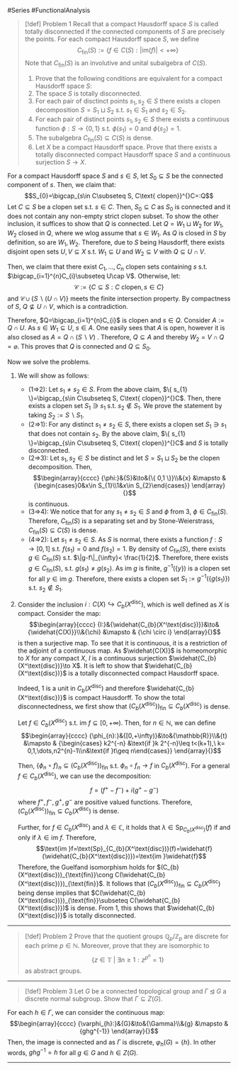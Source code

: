 #Series #FunctionalAnalysis 

> [!def] Problem 1
> Recall that a compact Hausdorff space $S$ is called totally disconnected if the connected components of $S$ are precisely the points. For each compact Hausdorff space $S$, we define $$C_{\text{fin}}(S):=\{ f\in C(S):\left| \text{im}(f) \right| <+\infty \}$$Note that $C_{\text{fin}}(S)$ is an involutive and unital subalgebra of $C(S)$.
> 1. Prove that the following conditions are equivalent for a compact Hausdorff space $S$:
> 	1. The space $S$ is totally disconnected. 
> 	2. For each pair of disctinct points $s_{1},s_{2}\in S$ there exists a clopen decomposition $S=S_{1}\sqcup S_{2}$ s.t. $s_{1}\in S_{1}$ and $s_{2}\in S_{2}$. 
> 	3. For each pair of distinct points $s_{1},s_{2} \in S$ there exists a continuous function $\phi:S\to \{ 0,1 \}$ s.t. $\phi(s_{1})=0$ and $\phi(s_{2})=1$. 
> 	4. The subalgebra $C_{\text{fin}}(S)\subseteq C(S)$  is dense.
> 2. Let $X$ be a compact Hausdorff space. Prove that there exists a totally disconnected compact Hausdorff space $S$ and a continuous surjection $S\to X$.

For a compact Hausdorff space $S$ and $s\in S$, let $S_{0}\subseteq S$ be the connected component of $s$. Then, we claim that:$$S_{0}=\bigcap_{s\in C\subseteq S, C\text{ clopen}}^{}C=:Q$$
Let $C\subseteq S$ be a clopen set s.t. $s\in C$. Then, $S_{0}\subseteq C$ as $S_{0}$ is connected and it does not contain any non-empty strict clopen subset. To show the other inclusion, it suffices to show that $Q$ is connected. Let $Q=W_{1}\sqcup W_{2}$ for $W_{1},W_{2}$ closed in $Q$, where we wlog assume that $s\in W_{1}$. As $Q$ is closed in $S$ by definition, so are $W_{1},W_{2}$. Therefore, due to $S$ being Hausdorff, there exists disjoint open sets $U,V\subseteq X$ s.t. $W_{1}\subseteq U$ and $W_{2}\subseteq V$ with $Q\subseteq U\cap V$. 
	  
Then, we claim that there exist $C_{1},\dots,C_{n}$ clopen sets containing $s$ s.t. $\bigcap_{i=1}^{n}C_{i}\subseteq U\cap V$. Otherwise, let: $$\mathcal{C}:=\{ C\subseteq S: C \text{ clopen}, s\in C \}$$ and $\mathcal{C}\cup \{ S \backslash (U\cap V) \}$ meets the finite intersection property. By compactness of $S$, $Q\not\subseteq U\cap V$, which is a contradiction.
	  
Therefore, $Q=\bigcap_{i=1}^{n}C_{i}$ is clopen and $s\in Q$. Consider $A:=Q\cap U$. As $s\in W_{1}\subseteq U$, $s\in A$. One easily sees that $A$ is open, however it is also closed as $A=Q\cap(S \backslash  V)$ . Therefore, $Q\subseteq A$ and thereby $W_{2}=V\cap Q=\varnothing$. This proves that $Q$ is connected and $Q\subseteq S_{0}$.

Now we solve the problems.



1. We will show as follows:
	- (1=>2): Let $s_{1}\neq s_{2}\in S$. From the above claim, $\{ s_{1} \}=\bigcap_{s\in C\subseteq S, C\text{ clopen}}^{}C$. Then, there exists a clopen set $S_{1}\ni s_{1}$ s.t. $s_{2}\notin S_{1}$. We prove the statement by taking $S_{2}:=S \backslash S_{1}$.
	- (2=>1): For any distinct $s_{1}\neq s_{2}\in S$, there exists a clopen set $S_{1}\ni s_{1}$ that does not contain $s_{2}$. By the above claim, $\{ s_{1} \}=\bigcap_{s\in C\subseteq S, C\text{ clopen}}^{}C$ and $S$ is totally disconnected.
	- (2=>3): Let $s_{1},s_{2}\in S$ be distinct and let $S=S_{1}\sqcup S_{2}$ be the clopen decomposition. Then, $$\begin{array}{cccc} {\phi:}&{S}&\to&{\{ 0,1 \}}\\&{x} &\mapsto & {\begin{cases}0&x\in S_{1}\\1&x\in S_{2}\end{cases}} \end{array}{}$$is continuous.
	- (3=>4): We notice that for any $s_{1}\neq s_{2}\in S$ and $\phi$ from 3, $\phi\in C_{\text{fin}}(S)$. Therefore, $C_{\text{fin}}(S)$ is a separating set and by Stone-Weierstrass, $C_{\text{fin}}(S)\subseteq C(S)$ is dense.
	- (4=>2): Let $s_{1}\neq s_{2}\in S$. As $S$ is normal, there exists a function $f:S\to[0,1]$ s.t. $f(s_{1})=0$ and $f(s_{2})=1$. By density of $C_{\text{fin}}(S)$, there exists $g\in C_{\text{fin}}(S)$ s.t. $\|g-f\|_{\infty}< \frac{1}{2}$. Therefore, there exists $g\in C_{\text{fin}}(S)$, s.t. $g(s_{1})\neq g(s_{2})$. As $\text{im }g$ is finite, $g^{-1}(\{ y\})$ is a clopen set for all $y\in \text{im }g$. Therefore, there exists a clopen set $S_{1}:=g^{-1}(\{ g(s_{1}) \})$ s.t. $s_{2}\notin S_{1}$.
2. Consider the inclusion $i:C(X)\hookrightarrow C_{b}(X^{\text{disc}})$, which is well defined as $X$ is compact. Consider the map: $$\begin{array}{cccc} {I:}&{\widehat{C_{b}(X^\text{disc})}}&\to&{\widehat{C(X)}}\\&{\chi} &\mapsto & {\chi \circ i} \end{array}{}$$is then a surjective map. To see that it is continuous, it is a restriction of the adjoint of a continuous map. As $\widehat{C(X)}$ is homeomorphic to $X$ for any compact $X$, $I$ is a continuous surjection $\widehat{C_{b}(X^\text{disc})}\to X$. It is left to show that $\widehat{C_{b}(X^\text{disc})}$ is a totally disconnected compact Hausdorff space.
   
   Indeed, $1$ is a unit in $C_{b}(X^\text{disc})$ and therefore $\widehat{C_{b}(X^\text{disc})}$ is compact Hausdorff. To show the total disconnectedness, we first show that $(C_{b}(X^{\text{disc}}))_{\text{fin}}\subseteq C_{b}(X^\text{disc})$ is dense.
   
   Let $f\in C_{b}(X^\text{disc})$ s.t. $\text{im }f\subseteq[0,+\infty)$. Then, for $n\in \mathbb{N}$, we can define $$\begin{array}{cccc} {\phi_{n}:}&{[0,+\infty)}&\to&{\mathbb{R}}\\&{t} &\mapsto & {\begin{cases} k2^{-n} &\text{if }k 2^{-n}\leq t<(k+1),\  k= 0,1,\dots,n2^{n}-1\\n&\text{if }t\geq n\end{cases}} \end{array}{}$$
   
   Then, $\{ \phi_{n}\circ f \}_{n}\subseteq (C_{b}(X^{\text{disc}}))_{\text{fin}}$ s.t. $\phi_{n}\circ f_{n}\to f$ in $C_{b}(X^{\text{disc}})$. For a general $f\in C_{b}(X^{\text{disc}})$, we can use the decomposition: $$f=(f^+ -f^-)+i(g^+ -g^-)$$where $f^+,f^-,g^+,g^-$ are positive valued functions. Therefore, $(C_{b}(X^{\text{disc}}))_{\text{fin}}\subseteq C_{b}(X^\text{disc})$ is dense.
   
   Further, for $f\in C_{b}(X^\text{disc})$ and $\lambda\in \mathbb{C}$, it holds that $\lambda\in \text{Sp}_{C_{b}(X^\text{disc})}(f)$ if and only if $\lambda \in \text{im }f$. Therefore, $$\text{im }f=\text{Sp}_{C_{b}(X^\text{disc})}(f)=\widehat{f}(\widehat{C_{b}(X^\text{disc})})=\text{im }\widehat{f}$$Therefore, the Guelfand isomorphism holds for $(C_{b}(X^\text{disc}))_{\text{fin}}\cong C(\widehat{C_{b}(X^\text{disc})})_{\text{fin}}$. It follows that $(C_{b}(X^{\text{disc}}))_{\text{fin}}\subseteq C_{b}(X^\text{disc})$ being dense implies that $C(\widehat{C_{b}(X^\text{disc})})_{\text{fin}}\subseteq C(\widehat{C_{b}(X^\text{disc})})$ is dense. From 1, this shows that $\widehat{C_{b}(X^\text{disc})}$ is totally disconnected.
	   
---
> [!def] Problem 2
> Prove that the quotient groups $\mathbb{Q}_{p}/\mathbb{Z}_{p}$ are discrete for each prime $p\in \mathbb{N}$. Moreover, prove that they are isomorphic to $$\{ z\in \mathbb{T}\ |\  \exists n\geq 1:z^{p^n}=1 \}$$ as abstract groups.

---
> [!def] Problem 3
> Let $G$ be a connected topological group and $\Gamma\unlhd G$ a discrete normal subgroup. Show that $\Gamma \subseteq Z(G)$.

For each $h\in \Gamma$, we can consider the continuous map: $$\begin{array}{cccc} {\varphi_{h}:}&{G}&\to&{\Gamma}\\&{g} &\mapsto & {ghg^{-1}} \end{array}{}$$Then, the image is connected and as $\Gamma$ is discrete, $\varphi_{h}(G)=\{ h \}$. In other words, $ghg^{-1}=h$ for all $g\in G$ and $h\in Z(G)$.

---
